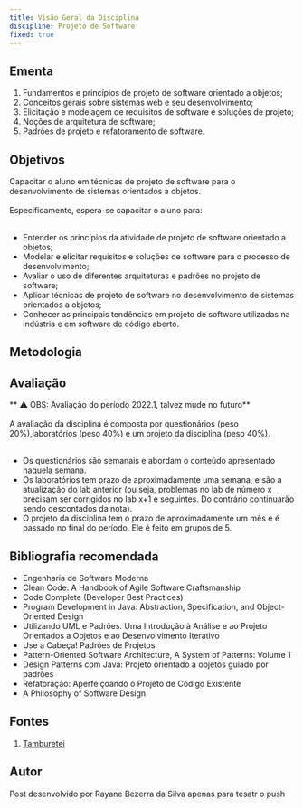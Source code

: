 ```yaml
---
title: Visão Geral da Disciplina
discipline: Projeto de Software
fixed: true
---
```


## Ementa

1. Fundamentos e princípios de projeto de software orientado a objetos;
2. Conceitos gerais sobre sistemas web e seu desenvolvimento;
3. Elicitação e modelagem de requisitos de software e soluções de projeto;
4. Noções de arquitetura de software;
5. Padrões de projeto e refatoramento de software.

## Objetivos

Capacitar o aluno em técnicas de projeto de software para o desenvolvimento de sistemas orientados a objetos.
<br><br>
Especificamente, espera-se capacitar o aluno para:
<br><br>
- Entender os princípios da atividade de projeto de software orientado a objetos;
- Modelar e elicitar requisitos e soluções de software para o processo de desenvolvimento;
- Avaliar o uso de diferentes arquiteturas e padrões no projeto de software;
- Aplicar técnicas de projeto de software no desenvolvimento de sistemas orientados a objetos;
- Conhecer as principais tendências em projeto de software utilizadas na indústria e em software de código aberto.

## Metodologia

## Avaliação

** ⚠️ OBS: Avaliação do período 2022.1, talvez mude no futuro** 
<br><br>
A avaliação da disciplina é composta por questionários (peso 20%),laboratórios (peso 40%) e um projeto da disciplina (peso 40%).
<br><br>
- Os questionários são semanais e abordam o conteúdo apresentado naquela semana.
- Os laboratórios tem prazo de aproximadamente uma semana, e são a atualização do lab anterior (ou seja, problemas no lab de número x 
precisam ser corrigidos no lab x+1 e seguintes. Do contrário continuarão sendo descontados da nota).
- O projeto da disciplina tem o prazo de aproximadamente um mês e é passado no final do período. Ele é feito em grupos de 5.

## Bibliografia recomendada

- Engenharia de Software Moderna
- Clean Code: A Handbook of Agile Software Craftsmanship
- Code Complete (Developer Best Practices)
- Program Development in Java: Abstraction, Specification, and Object-Oriented Design
- Utilizando UML e Padrões. Uma Introdução à Análise e ao Projeto Orientados a Objetos e ao Desenvolvimento Iterativo
- Use a Cabeça! Padrões de Projetos
- Pattern-Oriented Software Architecture, A System of Patterns: Volume 1
- Design Patterns com Java: Projeto orientado a objetos guiado por padrões
- Refatoração: Aperfeiçoando o Projeto de Código Existente
- A Philosophy of Software Design

## Fontes 

1. <a href= "https://github.com/OpenDevUFCG/Tamburetei" target="_blank"> Tamburetei </a>

## Autor 

Post desenvolvido por Rayane Bezerra da Silva
apenas para tesatr o push